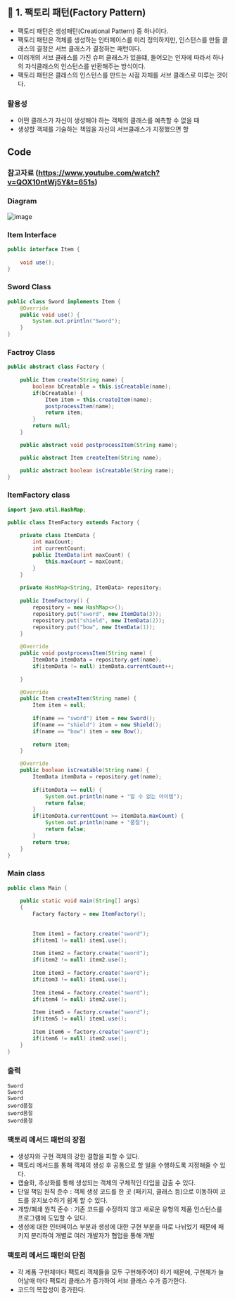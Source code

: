 ## 🥕 1. 팩토리 패턴(Factory Pattern)


- 팩토리 패턴은 생성패턴(Creational Pattern) 중 하나이다.
- 팩토리 패턴은 객체를 생성하는 인터페이스를 미리 정의하지만, 인스턴스를 만들 클래스의 결정은 서브 클래스가 결정하는 패턴이다.
- 여러개의 서브 클래스를 가진 슈퍼 클래스가 있을떄, 들어오는 인자에 따라서 하나의 자식클래스의 인스턴스를 반환해주는 방식이다.
- 팩토리 패턴은 클래스의 인스턴스를 만드는 시점 자체를 서브 클래스로 미루는 것이다.

### 활용성
- 어떤 클래스가 자신이 생성해야 하는 객체의 클래스를 예측할 수 없을 때
- 생성할 객체를 기술하는 책임을 자신의 서브클래스가 지정했으면 할 


## Code

### 참고자료 (https://www.youtube.com/watch?v=QOX10ntWj5Y&t=651s)

### Diagram
![image](https://github.com/sengmin14/CS-Study/assets/140876841/fdeedba9-3be7-4af0-90ab-a266f93ba4d6)

### Item Interface

``` java
public interface Item {
	
	void use();
}
```

### Sword Class

``` java
public class Sword implements Item {
	@Override
	public void use() {
		System.out.println("Sword");
	}
}
```

### Factroy Class

``` java
public abstract class Factory {
	
	public Item create(String name) {
		boolean bCreatable = this.isCreatable(name);
		if(bCreatable) {
			Item item = this.createItem(name);
			postprocessItem(name);
			return item;
		}
		return null;
	}

	public abstract void postprocessItem(String name);

	public abstract Item createItem(String name);

	public abstract boolean isCreatable(String name);
}

```

### ItemFactory class

``` java
import java.util.HashMap;

public class ItemFactory extends Factory {
	
	private class ItemData {
		int maxCount;
		int currentCount;
		public ItemData(int maxCount) {
			this.maxCount = maxCount;
		}
	}
	
	private HashMap<String, ItemData> repository;
	
	public ItemFactory() {
		repository = new HashMap<>();
		repository.put("sword", new ItemData(3));
		repository.put("shield", new ItemData(2));
		repository.put("bow", new ItemData(1));
	}
	
	@Override
	public void postprocessItem(String name) {
		ItemData itemData = repository.get(name);
		if(itemData != null) itemData.currentCount++;
		
	}

	@Override
	public Item createItem(String name) {
		Item item = null;
		
		if(name == "sword") item = new Sword();
		if(name == "shield") item = new Shield();
		if(name == "bow") item = new Bow();
		
		return item;
	}

	@Override
	public boolean isCreatable(String name) {
		ItemData itemData = repository.get(name);
		
		if(itemData == null) {
			System.out.println(name + "알 수 없는 아이템");
			return false;
		}
		if(itemData.currentCount >= itemData.maxCount) {
			System.out.println(name + "품절");
			return false;
		}
		return true;
	}
}
```

### Main class

``` java
public class Main {
	
	public static void main(String[] args)
	{
		Factory factory = new ItemFactory();
		
		
		Item item1 = factory.create("sword");
		if(item1 != null) item1.use();
		
		Item item2 = factory.create("sword");
		if(item2 != null) item2.use();
		
		Item item3 = factory.create("sword");
		if(item3 != null) item1.use();
		
		Item item4 = factory.create("sword");
		if(item4 != null) item2.use();
		
		Item item5 = factory.create("sword");
		if(item5 != null) item1.use();
		
		Item item6 = factory.create("sword");
		if(item6 != null) item2.use();
	}
}
```

### 출력
```
Sword
Sword
Sword
sword품절
sword품절
sword품절
```

### 팩토리 메서드 패턴의 장점
- 생성자와 구현 객체의 강한 결합을 피할 수 있다.
- 팩토리 메서드를 통해 객체의 생성 후 공통으로 할 일을 수행하도록 지정해줄 수 있다.
- 캡슐화, 추상화를 통해 생성되는 객체의 구체적인 타입을 감출 수 있다.
- 단일 책임 원칙 준수 : 객체 생성 코드를 한 곳 (패키지, 클래스 등)으로 이동하여 코드를 유지보수하기 쉽게 할 수 있다.
- 개방/폐쇄 원칙 준수 : 기존 코드를 수정하지 않고 새로운 유형의 제품 인스턴스를 프로그램에 도입할 수 있다.
- 생성에 대한 인터페이스 부분과 생성에 대한 구현 부분을 따로 나뉘었기 때문에 패키지 분리하여 개별로 여러 개발자가 협업을 통해 개발

### 팩토리 메서드 패턴의 단점
- 각 제품 구현체마다 팩토리 객체들을 모두 구현해주어야 하기 때문에, 구현체가 늘어날때 마다 팩토리 클래스가 증가하여 서브 클래스 수가 증가한다.
- 코드의 복잡성이 증가한다.
